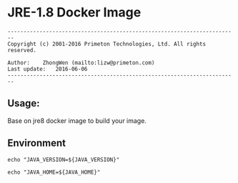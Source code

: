 # JRE-1.8 Docker Image  
  
`------------------------------------------------------------------------`    
`Copyright (c) 2001-2016 Primeton Technologies, Ltd. All rights reserved.`  
  
`Author:	ZhongWen (mailto:lizw@primeton.com)`  
`Last update:	2016-06-06`  
`------------------------------------------------------------------------`  
  
  
## Usage:  
  
  
Base on jre8 docker image to build your image.  
  
  
## Environment  
  
  
`echo "JAVA_VERSION=${JAVA_VERSION}"`  
  
`echo "JAVA_HOME=${JAVA_HOME}"`    